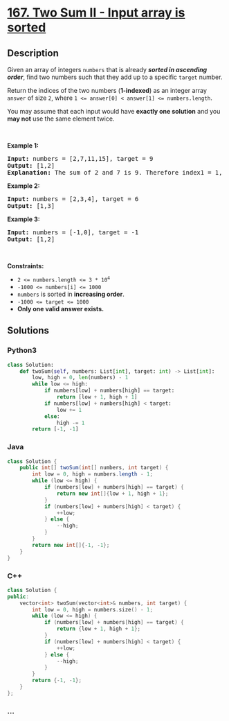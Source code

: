# [167. Two Sum II - Input array is sorted](https://leetcode.com/problems/two-sum-ii-input-array-is-sorted)



## Description

<p>Given an array of integers <code>numbers</code> that is already <strong><em>sorted in ascending order</em></strong>, find two numbers such that they add up to a specific <code>target</code> number.</p>

<p>Return the indices of the two numbers (<strong>1-indexed</strong>) as an integer array <code>answer</code> of size <code>2</code>, where <code>1 &lt;= answer[0] &lt; answer[1] &lt;= numbers.length</code>.</p>

<p>You may assume that each input would have <strong>exactly one solution</strong> and you <strong>may not</strong> use the same element twice.</p>

<p>&nbsp;</p>
<p><strong>Example 1:</strong></p>

<pre>
<strong>Input:</strong> numbers = [2,7,11,15], target = 9
<strong>Output:</strong> [1,2]
<strong>Explanation:</strong> The sum of 2 and 7 is 9. Therefore index1 = 1, index2 = 2.
</pre>

<p><strong>Example 2:</strong></p>

<pre>
<strong>Input:</strong> numbers = [2,3,4], target = 6
<strong>Output:</strong> [1,3]
</pre>

<p><strong>Example 3:</strong></p>

<pre>
<strong>Input:</strong> numbers = [-1,0], target = -1
<strong>Output:</strong> [1,2]
</pre>

<p>&nbsp;</p>
<p><strong>Constraints:</strong></p>

<ul>
	<li><code>2 &lt;= numbers.length &lt;= 3 * 10<sup>4</sup></code></li>
	<li><code>-1000 &lt;= numbers[i] &lt;= 1000</code></li>
	<li><code>numbers</code> is sorted in <strong>increasing order</strong>.</li>
	<li><code>-1000 &lt;= target &lt;= 1000</code></li>
	<li><strong>Only one valid answer exists.</strong></li>
</ul>


## Solutions

<!-- tabs:start -->

### **Python3**

```python
class Solution:
    def twoSum(self, numbers: List[int], target: int) -> List[int]:
        low, high = 0, len(numbers) - 1
        while low <= high:
            if numbers[low] + numbers[high] == target:
                return [low + 1, high + 1]
            if numbers[low] + numbers[high] < target:
                low += 1
            else:
                high -= 1
        return [-1, -1]
```

### **Java**

```java
class Solution {
    public int[] twoSum(int[] numbers, int target) {
        int low = 0, high = numbers.length - 1;
        while (low <= high) {
            if (numbers[low] + numbers[high] == target) {
                return new int[]{low + 1, high + 1};
            }
            if (numbers[low] + numbers[high] < target) {
                ++low;
            } else {
                --high;
            }
        }
        return new int[]{-1, -1};
    }
}
```

### **C++**

```cpp
class Solution {
public:
    vector<int> twoSum(vector<int>& numbers, int target) {
        int low = 0, high = numbers.size() - 1;
        while (low <= high) {
            if (numbers[low] + numbers[high] == target) {
                return {low + 1, high + 1};
            }
            if (numbers[low] + numbers[high] < target) {
                ++low;
            } else {
                --high;
            }
        }
        return {-1, -1};
    }
};
```

### **...**

```

```

<!-- tabs:end -->
